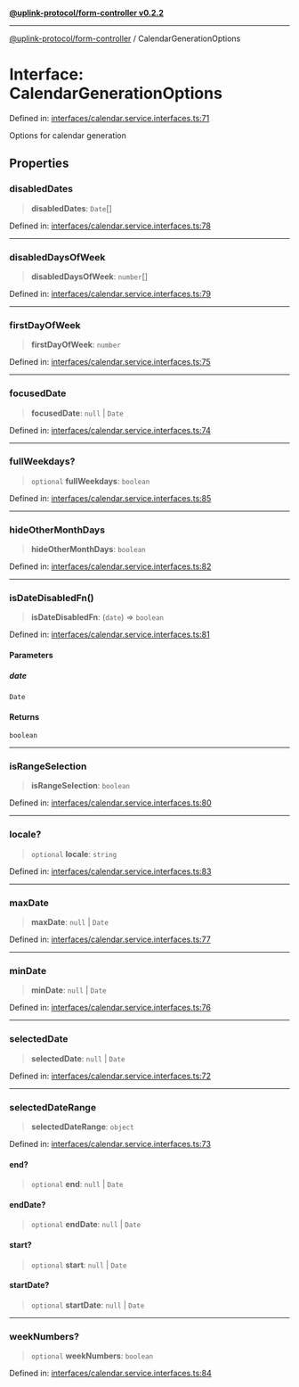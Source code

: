 [**@uplink-protocol/form-controller v0.2.2**](../README.md)

***

[@uplink-protocol/form-controller](../globals.md) / CalendarGenerationOptions

# Interface: CalendarGenerationOptions

Defined in: [interfaces/calendar.service.interfaces.ts:71](https://github.com/jmkcoder/uplink-protocol-calendar/blob/9a15037d7723ff15fbca8c4cbbcd3a222733e98e/src/interfaces/calendar.service.interfaces.ts#L71)

Options for calendar generation

## Properties

### disabledDates

> **disabledDates**: `Date`[]

Defined in: [interfaces/calendar.service.interfaces.ts:78](https://github.com/jmkcoder/uplink-protocol-calendar/blob/9a15037d7723ff15fbca8c4cbbcd3a222733e98e/src/interfaces/calendar.service.interfaces.ts#L78)

***

### disabledDaysOfWeek

> **disabledDaysOfWeek**: `number`[]

Defined in: [interfaces/calendar.service.interfaces.ts:79](https://github.com/jmkcoder/uplink-protocol-calendar/blob/9a15037d7723ff15fbca8c4cbbcd3a222733e98e/src/interfaces/calendar.service.interfaces.ts#L79)

***

### firstDayOfWeek

> **firstDayOfWeek**: `number`

Defined in: [interfaces/calendar.service.interfaces.ts:75](https://github.com/jmkcoder/uplink-protocol-calendar/blob/9a15037d7723ff15fbca8c4cbbcd3a222733e98e/src/interfaces/calendar.service.interfaces.ts#L75)

***

### focusedDate

> **focusedDate**: `null` \| `Date`

Defined in: [interfaces/calendar.service.interfaces.ts:74](https://github.com/jmkcoder/uplink-protocol-calendar/blob/9a15037d7723ff15fbca8c4cbbcd3a222733e98e/src/interfaces/calendar.service.interfaces.ts#L74)

***

### fullWeekdays?

> `optional` **fullWeekdays**: `boolean`

Defined in: [interfaces/calendar.service.interfaces.ts:85](https://github.com/jmkcoder/uplink-protocol-calendar/blob/9a15037d7723ff15fbca8c4cbbcd3a222733e98e/src/interfaces/calendar.service.interfaces.ts#L85)

***

### hideOtherMonthDays

> **hideOtherMonthDays**: `boolean`

Defined in: [interfaces/calendar.service.interfaces.ts:82](https://github.com/jmkcoder/uplink-protocol-calendar/blob/9a15037d7723ff15fbca8c4cbbcd3a222733e98e/src/interfaces/calendar.service.interfaces.ts#L82)

***

### isDateDisabledFn()

> **isDateDisabledFn**: (`date`) => `boolean`

Defined in: [interfaces/calendar.service.interfaces.ts:81](https://github.com/jmkcoder/uplink-protocol-calendar/blob/9a15037d7723ff15fbca8c4cbbcd3a222733e98e/src/interfaces/calendar.service.interfaces.ts#L81)

#### Parameters

##### date

`Date`

#### Returns

`boolean`

***

### isRangeSelection

> **isRangeSelection**: `boolean`

Defined in: [interfaces/calendar.service.interfaces.ts:80](https://github.com/jmkcoder/uplink-protocol-calendar/blob/9a15037d7723ff15fbca8c4cbbcd3a222733e98e/src/interfaces/calendar.service.interfaces.ts#L80)

***

### locale?

> `optional` **locale**: `string`

Defined in: [interfaces/calendar.service.interfaces.ts:83](https://github.com/jmkcoder/uplink-protocol-calendar/blob/9a15037d7723ff15fbca8c4cbbcd3a222733e98e/src/interfaces/calendar.service.interfaces.ts#L83)

***

### maxDate

> **maxDate**: `null` \| `Date`

Defined in: [interfaces/calendar.service.interfaces.ts:77](https://github.com/jmkcoder/uplink-protocol-calendar/blob/9a15037d7723ff15fbca8c4cbbcd3a222733e98e/src/interfaces/calendar.service.interfaces.ts#L77)

***

### minDate

> **minDate**: `null` \| `Date`

Defined in: [interfaces/calendar.service.interfaces.ts:76](https://github.com/jmkcoder/uplink-protocol-calendar/blob/9a15037d7723ff15fbca8c4cbbcd3a222733e98e/src/interfaces/calendar.service.interfaces.ts#L76)

***

### selectedDate

> **selectedDate**: `null` \| `Date`

Defined in: [interfaces/calendar.service.interfaces.ts:72](https://github.com/jmkcoder/uplink-protocol-calendar/blob/9a15037d7723ff15fbca8c4cbbcd3a222733e98e/src/interfaces/calendar.service.interfaces.ts#L72)

***

### selectedDateRange

> **selectedDateRange**: `object`

Defined in: [interfaces/calendar.service.interfaces.ts:73](https://github.com/jmkcoder/uplink-protocol-calendar/blob/9a15037d7723ff15fbca8c4cbbcd3a222733e98e/src/interfaces/calendar.service.interfaces.ts#L73)

#### end?

> `optional` **end**: `null` \| `Date`

#### endDate?

> `optional` **endDate**: `null` \| `Date`

#### start?

> `optional` **start**: `null` \| `Date`

#### startDate?

> `optional` **startDate**: `null` \| `Date`

***

### weekNumbers?

> `optional` **weekNumbers**: `boolean`

Defined in: [interfaces/calendar.service.interfaces.ts:84](https://github.com/jmkcoder/uplink-protocol-calendar/blob/9a15037d7723ff15fbca8c4cbbcd3a222733e98e/src/interfaces/calendar.service.interfaces.ts#L84)
